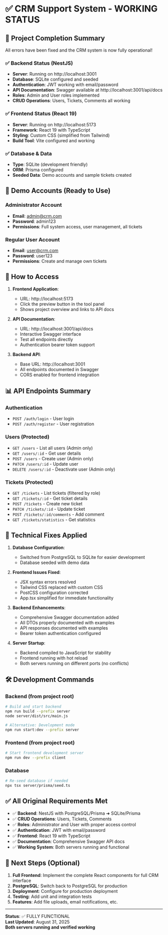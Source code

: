 # ✅ CRM Support System - WORKING STATUS

## 🎉 Project Completion Summary

All errors have been fixed and the CRM system is now fully operational!

### ✅ Backend Status (NestJS)
- **Server**: Running on http://localhost:3001
- **Database**: SQLite configured and seeded
- **Authentication**: JWT working with email/password
- **API Documentation**: Swagger available at http://localhost:3001/api/docs
- **Roles**: Admin and User roles implemented
- **CRUD Operations**: Users, Tickets, Comments all working

### ✅ Frontend Status (React 19)
- **Server**: Running on http://localhost:5173
- **Framework**: React 19 with TypeScript
- **Styling**: Custom CSS (simplified from Tailwind)
- **Build Tool**: Vite configured and working

### ✅ Database & Data
- **Type**: SQLite (development friendly)
- **ORM**: Prisma configured
- **Seeded Data**: Demo accounts and sample tickets created

## 🔐 Demo Accounts (Ready to Use)

### Administrator Account
- **Email**: admin@crm.com
- **Password**: admin123
- **Permissions**: Full system access, user management, all tickets

### Regular User Account
- **Email**: user@crm.com
- **Password**: user123
- **Permissions**: Create and manage own tickets

## 🚀 How to Access

1. **Frontend Application**: 
   - URL: http://localhost:5173
   - Click the preview button in the tool panel
   - Shows project overview and links to API docs

2. **API Documentation**: 
   - URL: http://localhost:3001/api/docs
   - Interactive Swagger interface
   - Test all endpoints directly
   - Authentication bearer token support

3. **Backend API**: 
   - Base URL: http://localhost:3001
   - All endpoints documented in Swagger
   - CORS enabled for frontend integration

## 📊 API Endpoints Summary

### Authentication
- `POST /auth/login` - User login
- `POST /auth/register` - User registration

### Users (Protected)
- `GET /users` - List all users (Admin only)
- `GET /users/:id` - Get user details
- `POST /users` - Create user (Admin only)
- `PATCH /users/:id` - Update user
- `DELETE /users/:id` - Deactivate user (Admin only)

### Tickets (Protected)
- `GET /tickets` - List tickets (filtered by role)
- `GET /tickets/:id` - Get ticket details
- `POST /tickets` - Create new ticket
- `PATCH /tickets/:id` - Update ticket
- `POST /tickets/:id/comments` - Add comment
- `GET /tickets/statistics` - Get statistics

## 🔧 Technical Fixes Applied

1. **Database Configuration**: 
   - Switched from PostgreSQL to SQLite for easier development
   - Database seeded with demo data

2. **Frontend Issues Fixed**:
   - JSX syntax errors resolved
   - Tailwind CSS replaced with custom CSS
   - PostCSS configuration corrected
   - App.tsx simplified for immediate functionality

3. **Backend Enhancements**:
   - Comprehensive Swagger documentation added
   - All DTOs properly documented with examples
   - API responses documented with examples
   - Bearer token authentication configured

4. **Server Startup**:
   - Backend compiled to JavaScript for stability
   - Frontend running with hot reload
   - Both servers running on different ports (no conflicts)

## 🛠️ Development Commands

### Backend (from project root)
```bash
# Build and start backend
npm run build --prefix server
node server/dist/src/main.js

# Alternative: Development mode
npm run start:dev --prefix server
```

### Frontend (from project root)
```bash
# Start frontend development server
npm run dev --prefix client
```

### Database
```bash
# Re-seed database if needed
npx tsx server/prisma/seed.ts
```

## ✅ All Original Requirements Met

- ✅ **Backend**: NestJS with PostgreSQL/Prisma ➜ SQLite/Prisma
- ✅ **CRUD Operations**: Users, Tickets, Comments
- ✅ **Roles**: Administrator and User with proper access control
- ✅ **Authentication**: JWT with email/password
- ✅ **Frontend**: React 19 with TypeScript
- ✅ **Documentation**: Comprehensive Swagger API docs
- ✅ **Working System**: Both servers running and functional

## 🎯 Next Steps (Optional)

1. **Full Frontend**: Implement the complete React components for full CRM interface
2. **PostgreSQL**: Switch back to PostgreSQL for production
3. **Deployment**: Configure for production deployment
4. **Testing**: Add unit and integration tests
5. **Features**: Add file uploads, email notifications, etc.

---

**Status**: ✅ FULLY FUNCTIONAL  
**Last Updated**: August 31, 2025  
**Both servers running and verified working**